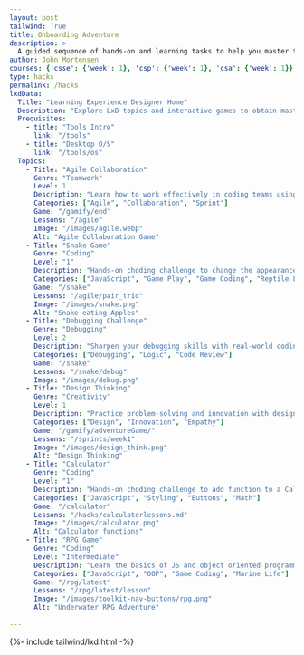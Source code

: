```yaml
---
layout: post
tailwind: True
title: Onboarding Adventure
description: >
  A guided sequence of hands-on and learning tasks to help you master the frameworks that power our course.
author: John Mortensen
courses: {'csse': {'week': 1}, 'csp': {'week': 1}, 'csa': {'week': 1}}
type: hacks 
permalink: /hacks
lxdData:
  Title: "Learning Experience Designer Home"
  Description: "Explore LxD topics and interactive games to obtain mastery in key oboarding topics... collaboration, design thinking, coding skills, etc."
  Prequisites:
    - title: "Tools Intro"
      link: "/tools"
    - title: "Desktop O/S"
      link: "/tools/os"
  Topics:
    - Title: "Agile Collaboration"
      Genre: "Teamwork"
      Level: 1
      Description: "Learn how to work effectively in coding teams using Agile methods."
      Categories: ["Agile", "Collaboration", "Sprint"]
      Game: "/gamify/end"
      Lessons: "/agile"
      Image: "/images/agile.webp"
      Alt: "Agile Collaboration Game"
    - Title: "Snake Game"
      Genre: "Coding"
      Level: "1"
      Description: "Hands-on choding challenge to change the appearance of the Snake game."
      Categories: ["JavaScript", "Game Play", "Game Coding", "Reptile Life"]
      Game: "/snake"
      Lessons: "/agile/pair_trio"
      Image: "/images/snake.png"
      Alt: "Snake eating Apples"
    - Title: "Debugging Challenge"
      Genre: "Debugging"
      Level: 2
      Description: "Sharpen your debugging skills with real-world coding analysis using inspect."
      Categories: ["Debugging", "Logic", "Code Review"]
      Game: "/snake"
      Lessons: "/snake/debug"
      Image: "/images/debug.png"
    - Title: "Design Thinking"
      Genre: "Creativity"
      Level: 1
      Description: "Practice problem-solving and innovation with design thinking activities."
      Categories: ["Design", "Innovation", "Empathy"]
      Game: "/gamify/adventureGame/"
      Lessons: "/sprints/week1"
      Image: "/images/design_think.png"
      Alt: "Design Thinking"
    - Title: "Calculator"
      Genre: "Coding"
      Level: "1"
      Description: "Hands-on choding challenge to add function to a Calculator."
      Categories: ["JavaScript", "Styling", "Buttons", "Math"]
      Game: "/calculator"
      Lessons: "/hacks/calculatorlessons.md"
      Image: "/images/calculator.png"
      Alt: "Calculator functions"
    - Title: "RPG Game"
      Genre: "Coding"
      Level: "Intermediate"
      Description: "Learn the basics of JS and object oriented programming as you dive deep into the world of game coding. "
      Categories: ["JavaScript", "OOP", "Game Coding", "Marine Life"]
      Game: "/rpg/latest"
      Lessons: "/rpg/latest/lesson"
      Image: "/images/toolkit-nav-buttons/rpg.png"
      Alt: "Underwater RPG Adventure"
    
---
```


{%- include tailwind/lxd.html -%}
